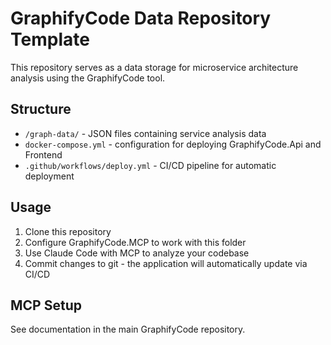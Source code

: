 # GraphifyCode Data Repository Template

This repository serves as a data storage for microservice architecture analysis using the GraphifyCode tool.

## Structure

- `/graph-data/` - JSON files containing service analysis data
- `docker-compose.yml` - configuration for deploying GraphifyCode.Api and Frontend
- `.github/workflows/deploy.yml` - CI/CD pipeline for automatic deployment

## Usage

1. Clone this repository
2. Configure GraphifyCode.MCP to work with this folder
3. Use Claude Code with MCP to analyze your codebase
4. Commit changes to git - the application will automatically update via CI/CD

## MCP Setup

See documentation in the main GraphifyCode repository.